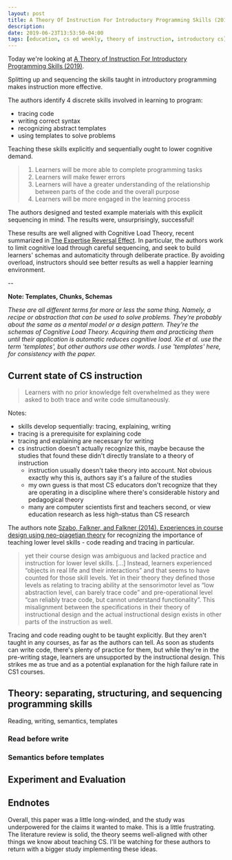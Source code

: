 ```yaml
---
layout: post
title: A Theory Of Instruction For Introductory Programming Skills (2019)
description: 
date: 2019-06-23T13:53:50-04:00
tags: [education, cs ed weekly, theory of instruction, introductory cs]
---
```


Today we're looking at [A Theory of Instruction For Introductory Programming Skills (2019)](/a-theory-of-instruction-for-introductory-programming-skills-xie-2019.pdf). 

Splitting up and sequencing the skills taught in introductory programming makes instruction more effective. 

The authors identify 4 discrete skills involved in learning to program:

- tracing code
- writing correct syntax
- recognizing abstract templates
- using templates to solve problems

Teaching these skills explicitly and sequentially ought to lower cognitive demand.

> 1) Learners will be more able to complete programming tasks
> 2) Learners will make fewer errors
> 3) Learners will have a greater understanding of the relationship between parts of the code and the overall purpose
> 4) Learners will be more engaged in the learning process

The authors designed and tested example materials with this explicit sequencing in mind. The results were, unsurprisingly, successful!

These results are well aligned with Cognitive Load Theory, recent summarized in [The Expertise Reversal Effect](/posts/2019-06-18-the-expertise-reversal-effect/). In particular, the authors work to limit cognitive load through careful sequencing, and seek to build learners' schemas and automaticity through deliberate practice. By avoiding overload, instructors should see better results as well a happier learning environment.

-- 

**Note: Templates, Chunks, Schemas**

*These are all different terms for more or less the same thing. Namely, a recipe or abstraction that can be used to solve problems. They're probably about the same as a mental model or a design pattern. They're the schemas of Cognitive Load Theory. Acquiring them and practicing them until their application is automatic reduces cognitive load. Xie et al. use the term 'templates', but other authors use other words. I use 'templates' here, for consistency with the paper.* 


## Current state of CS instruction

> Learners with no prior knowledge felt overwhelmed as they were asked to both trace and write code simultaneously. 

Notes:
- skills develop sequentially: tracing, explaining, writing
- tracing is a prerequisite for explaining code
- tracing and explaining are necessary for writing
- cs instruction doesn't actually recognize this, maybe because the studies that found these didn't directly translate to a theory of instruction
  - instruction usually doesn't take theory into account. Not obvious exactly why this is, authors say it's a failure of the studies
  - my own guess is that most CS educators don't recognize that they are operating in a discipline where there's considerable history and pedagogical theory
  - many are computer scientists first and teachers second, or view education research as less high-status than CS research

The authors note [Szabo, Falkner, and Falkner (2014). Experiences in course design using neo-piagetian theory](https://dl.acm.org/citation.cfm?id=2674691) for recognizing the importance of teaching lower level skills - code reading and tracing in particular.

>  yet their course design was ambiguous and lacked practice and instruction for lower level skills. [...] Instead, learners experienced “objects in real life and their interactions” and that seems to have counted for those skill levels. Yet in their theory they defined those levels as relating to tracing ability at the sensorimotor level as “low abstraction level, can barely trace code” and pre-operational level “can reliably trace code, but cannot understand functionality”. This misalignment between the specifications in their theory of instructional design and the actual instructional design exists in other parts of the instruction as well.

Tracing and code reading ought to be taught explicitly. But they aren't taught in any courses, as far as the authors can tell. As soon as students can write code, there's plenty of practice for them, but while they're in the pre-writing stage, learners are unsupported by the instructional design. This strikes me as true and as a potential explanation for the high failure rate in CS1 courses.


## Theory: separating, structuring, and sequencing programming skills

Reading, writing, semantics, templates

### Read before write

### Semantics before templates


## Experiment and Evaluation


## Endnotes

Overall, this paper was a little long-winded, and the study was underpowered for the claims it wanted to make. This is a little frustrating. The literature review is solid, the theory seems well-aligned with other things we know about teaching CS. I'll be watching for these authors to return with a bigger study implementing these ideas.

